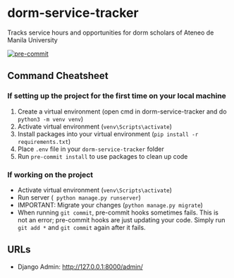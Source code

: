 # dorm-service-tracker
Tracks service hours and opportunities for dorm scholars of Ateneo de Manila University

[![pre-commit](https://img.shields.io/badge/pre--commit-enabled-brightgreen?logo=pre-commit)](https://github.com/pre-commit/pre-commit)

## Command Cheatsheet
### If setting up the project for the first time on your local machine
1. Create a virtual environment (open cmd in dorm-service-tracker and do `python3 -m venv venv`)
2. Activate virtual environment (`venv\Scripts\activate`)
3. Install packages into your virtual environment (`pip install -r requirements.txt`)
4. Place `.env` file in your `dorm-service-tracker` folder
5. Run `pre-commit install` to use packages to clean up code

### If working on the project
- Activate virtual environment (`venv\Scripts\activate`)
- Run server (` python manage.py runserver`)
- IMPORTANT: Migrate your changes (`python manage.py migrate`)
- When running `git commit`, pre-commit hooks sometimes fails. This is not an error; pre-commit hooks are just updating your code. Simply run `git add *` and `git commit` again after it fails.

## URLs
- Django Admin: http://127.0.0.1:8000/admin/